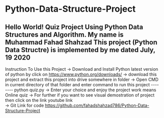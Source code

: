 # Python-Data-Structure-Project
Hello World!
Quiz Project Using Python Data Structures and Algorithm.
My name is Muhammad Fahad Shahzad
This project (Python Data Structre) is implemented by me dated July, 19 2020
----------------------------------
Instruction To Use this Project
-> Download and Install Python latest version of python by click on https://www.python.org/downloads/
-> download this project and extract this project into drive somewhere in folder
-> Open CMD in current directory of that folder and 
	enter command to run this project --------  python quiz.py
-> Enter your choice and enjoy the project work means Online quiz
-> For further if you want to see visual demostration of project then click on the link
	youtube link	
-> Git Link for code
https://github.com/fahadshahzad786/Python-Data-Structure-Project
